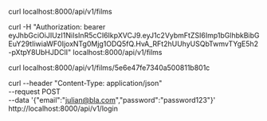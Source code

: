 
curl localhost:8000/api/v1/films

curl -H "Authorization: bearer eyJhbGciOiJIUzI1NiIsInR5cCI6IkpXVCJ9.eyJ1c2VybmFtZSI6Imp1bGlhbkBibGEuY29tIiwiaWF0IjoxNTg0Mjg1ODQ5fQ.HvA_RFt2hUUhyUSQbTwmvTYgE5h2-pXtpY8UbHJDClI" localhost:8000/api/v1/films

curl localhost:8000/api/v1/films/5e6e47fe7340a500811b801c


 curl --header "Content-Type: application/json" \
  --request POST \
  --data '{"email":"julian@bla.com","password":"password123"}' \
  http://localhost:8000/api/v1/login